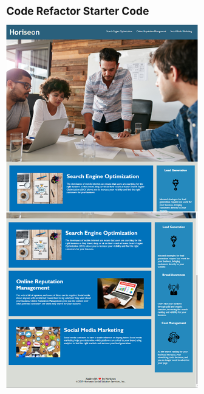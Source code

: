 # Code Refactor Starter Code
![Alt text](./Develop/assets/images/Screenshots/Screenshot1.png?raw=true "Optional Title")
![Alt text](./Develop/assets/images/Screenshots/Screenshot2.png?raw=true "Optional Title")

